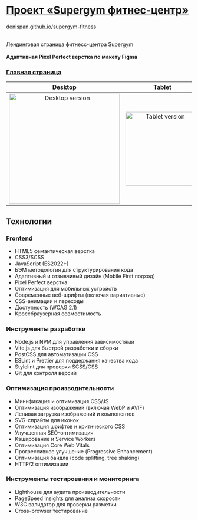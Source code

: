 # [Проект «Supergym фитнес-центр»](https://denispan.github.io/supergym-fitness/index.html)

[denispan.github.io/supergym-fitness](https://denispan.github.io/supergym-fitness/index.html) </br></br>

Лендинговая страница фитнесс-центра Supergym</br></br>
<strong>Адаптивная Pixel Perfect верстка по макету Figma</strong>

### [Главная страница](https://denispan.github.io/supergym-fitness/)
| Desktop | Tablet | Mobile |
|:---------------:|:--------------:|:----------------:|
| <img width="300" alt="Desktop version" src="https://github.com/user-attachments/assets/0e2274fd-c20d-4a38-bb66-460847b2949a" /> | <img width="200" alt="Tablet version" src="https://github.com/user-attachments/assets/58c59b62-1faf-4c85-a5ba-9806f90f4034" /> | <img width="150" alt="Mobile version" src="https://github.com/user-attachments/assets/d72bb8ae-ace4-495c-aba4-5dae11da9e0b" /> |


## Технологии

### Frontend
- HTML5 семантическая верстка
- CSS3/SCSS
- JavaScript (ES2022+)
- БЭМ методология для структурирования кода
- Адаптивный и отзывчивый дизайн (Mobile First подход)
- Pixel Perfect верстка
- Оптимизация для мобильных устройств
- Современные веб-шрифты (включая вариативные)
- CSS-анимации и переходы
- Доступность (WCAG 2.1)
- Кроссбраузерная совместимость

### Инструменты разработки
- Node.js и NPM для управления зависимостями
- Vite.js для быстрой разработки и сборки
- PostCSS для автоматизации CSS
- ESLint и Prettier для поддержания качества кода
- Stylelint для проверки SCSS/CSS
- Git для контроля версий

### Оптимизация производительности
- Минификация и оптимизация CSS/JS
- Оптимизация изображений (включая WebP и AVIF)
- Ленивая загрузка изображений и компонентов
- SVG-спрайты для иконок
- Оптимизация шрифтов и критического CSS
- Улучшенная SEO-оптимизация
- Кэширование и Service Workers
- Оптимизация Core Web Vitals
- Прогрессивное улучшение (Progressive Enhancement)
- Оптимизация бандла (code splitting, tree shaking)
- HTTP/2 оптимизации

### Инструменты тестирования и мониторинга
- Lighthouse для аудита производительности
- PageSpeed Insights для анализа скорости
- W3C валидатор для проверки разметки
- Cross-browser тестирование
